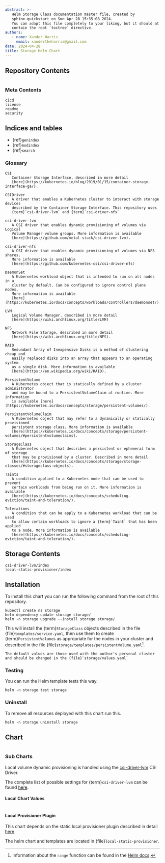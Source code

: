 ```yaml
---
abstract: >-
   Helm Storage Class documentation master file, created by
   sphinx-quickstart on Sun Apr 28 15:35:08 2024.
   You can adapt this file completely to your liking, but it should at least
   contain the root `toctree` directive.
authors:
   - name: Xander Harris
     email: xandertheharris@gmail.com
date: 2024-04-28
title: Storage Helm Chart
---
```


## Repository Contents

```{contents}
```

### Meta Contents

```{toctree}
cicd
license
readme
security
```

## Indices and tables

* {ref}`genindex`
* {ref}`modindex`
* {ref}`search`

### Glossary

```{glossary}
CSI
   Container Storage Interface, described in more detail
   [here](https://kubernetes.io/blog/2019/01/15/container-storage-interface-ga/).

CSIDriver
   A driver that enables a Kubernetes cluster to interact with storage devices
   described by the Container Storage Interface. This repository uses
   {term}`csi-driver-lvm` and {term}`csi-driver-nfs`

csi-driver-lvm
   A CSI driver that enables dynamic provisioning of volumes via Logical
   Volume Manager volume groups. More information is available
   [here](https://github.com/metal-stack/csi-driver-lvm).

csi-driver-nfs
   A CSI driver that enables dynamic provisioning of volumes via NFS shares.
   More information is available
   [here](https://github.com/kubernetes-csi/csi-driver-nfs)

DaemonSet
   A Kubernetes workload object that is intended to run on all nodes in a
   cluster by default. Can be configured to ignore control plane nodes.
   More information is available
   [here](https://kubernetes.io/docs/concepts/workloads/controllers/daemonset/).

LVM
   Logical Volume Manager, described in more detail
   [here](https://wiki.archlinux.org/title/LVM)

NFS
   Network File Storage, described in more detail
   [here](https://wiki.archlinux.org/title/NFS).

RAID
   Redundant Array of Inexpensive Disks is a method of clustering cheap and
   easily replaced disks into an array that appears to an operating system
   as a single disk. More information is available
   [here](https://en.wikipedia.org/wiki/RAID).

PersistentVolume
   A Kubernetes object that is statically defined by a cluster administrator
   and may be bound to a PersistentVolumeClaim at runtime. More information
   is available [here](https://kubernetes.io/docs/concepts/storage/persistent-volumes/).

PersistentVolumeClaim
   A Kubernetes object that may refer to a dynamically or statically provisioned
   persistent storage class. More information is available
   [here](https://kubernetes.io/docs/concepts/storage/persistent-volumes/#persistentvolumeclaims).

StorageClass
   A Kubernetes object that describes a persistent or ephemeral form of storage
   that may be provisioned by a cluster. Described in more detail
   [here](https://kubernetes.io/docs/concepts/storage/storage-classes/#storageclass-objects).

Taints
   A condition applied to a Kubernetes node that can be used to prevent
   certain workloads from being run on it. More information is available
   [here](https://kubernetes.io/docs/concepts/scheduling-eviction/taint-and-toleration/).

Tolerations
   A condition that can be apply to a Kubernetes workload that can be used
   to allow certain workloads to ignore a {term}`Taint` that has been applied
   to a node. More information is available
   [here](https://kubernetes.io/docs/concepts/scheduling-eviction/taint-and-toleration/).
```

## Storage Contents

```{toctree}
csi-driver-lvm/index
local-static-provisioner/index
```

## Installation

To install this chart you can run the following command from the root
of this repository.

```{code-block} shell
kubectl create ns storage
helm dependency update storage storage/
helm -n storage upgrade --install storage storage/
```

This will install the {term}`StorageClass` objects described in the file
{file}`templates/service.yaml`, then use them to create
{term}`PersistentVolume`s as appropriate for the nodes in your cluster
and described in the file {file}`storage/templates/persistentVolume.yaml`[^pv].

```{note}
The default values are those used with the author's personal cluster
and should be changed in the {file}`storage/values.yaml`
```

### Testing

You can run the Helm template tests this way.

```{code-block} shell
helm -n storage test storage
```

### Uninstall

To remove all resources deployed with this chart run this.

```{code-block} shell
helm -n storage uninstall storage
```

## Chart

```{autoyaml} Chart.yaml
```

### Sub Charts

Local volume dynamic provisioning is handled using the
[csi-driver-lvm](https://github.com/metal-stack/helm-charts/tree/master/charts/csi-driver-lvm)
CSI Driver.

The complete list of possible settings for {term}`csi-driver-lvm` can be found
[here](https://github.com/metal-stack/helm-charts/blob/master/charts/csi-driver-lvm/values.yaml).

#### Local Chart Values

```{autoyaml} values.yaml
```

#### Local Provisioner Plugin

This chart depends on the static local provisioner plugin described in detail
[here](https://github.com/kubernetes-sigs/sig-storage-local-static-provisioner/blob/master/helm/README.md).

The helm chart and templates are located in {file}`local-static-provisioner`.

[^pv]: Information about the `range` function can be found in the
    [Helm docs](https://helm.sh/docs/chart_template_guide/control_structures/#looping-with-the-range-action).
